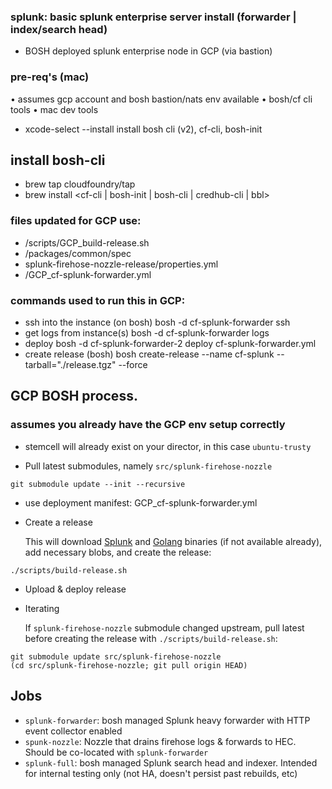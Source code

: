 ### splunk: basic splunk enterprise server install (forwarder | index/search head)

* BOSH deployed splunk enterprise node in GCP (via bastion)

### pre-req's (mac)
• assumes gcp account and bosh bastion/nats env available
• bosh/cf cli tools
• mac dev tools
* xcode-select --install
install bosh cli (v2), cf-cli, bosh-init

## install bosh-cli
* brew tap cloudfoundry/tap
* brew install <cf-cli | bosh-init | bosh-cli | credhub-cli | bbl> 

### files updated for GCP use:
* /scripts/GCP_build-release.sh
* /packages/common/spec
* splunk-firehose-nozzle-release/properties.yml
* /GCP_cf-splunk-forwarder.yml

### commands used to run this in GCP:
* ssh into the instance (on bosh)
bosh -d cf-splunk-forwarder ssh <INSTANCE ID>
* get logs from instance(s)
bosh -d cf-splunk-forwarder logs
* deploy 
bosh -d cf-splunk-forwarder-2 deploy cf-splunk-forwarder.yml
* create release (bosh)
bosh create-release --name cf-splunk --tarball="./release.tgz" --force

## GCP BOSH process.

### assumes you already have the GCP env setup correctly

* stemcell will already exist on your director, in this case `ubuntu-trusty`

* Pull latest submodules, namely `src/splunk-firehose-nozzle`
```
git submodule update --init --recursive
```

* use deployment manifest: GCP_cf-splunk-forwarder.yml

* Create a release

    This will download [Splunk](https://www.splunk.com/download.html) and [Golang](https://golang.org/dl/) binaries (if not available already), add necessary blobs, and create the release:
```
./scripts/build-release.sh
```

* Upload & deploy release

* Iterating

    If `splunk-firehose-nozzle` submodule changed upstream, pull latest before creating the release with `./scripts/build-release.sh`:
```
git submodule update src/splunk-firehose-nozzle
(cd src/splunk-firehose-nozzle; git pull origin HEAD)
```

## Jobs

* `splunk-forwarder`: bosh managed Splunk heavy forwarder with HTTP event collector enabled
* `spunk-nozzle`: Nozzle that drains firehose logs & forwards to HEC. Should be co-located with `splunk-forwarder` 
* `splunk-full`: bosh managed Splunk search head and indexer. Intended for internal testing only (not 
HA, doesn't persist past rebuilds, etc)
